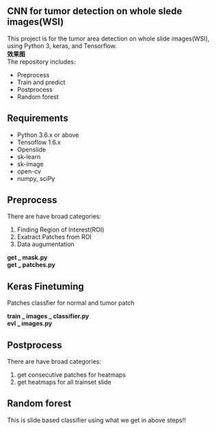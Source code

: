 ## CNN for tumor detection on whole slede images(WSI)  
This project is for the tumor area detection on whole slide images(WSI), using Python 3, keras, and Tensorflow.  
**效果图**  
The repository includes:  

- Preprocess  
- Train and predict   
- Postprocess  
- Random forest  
## Requirements  
- Python 3.6.x or above  
- Tensoflow 1.6.x  
- Openslide  
- sk-learn  
- sk-image  
- open-cv  
- numpy, sciPy  

## Preprocess  
There are have broad categories:  

1. Finding Region of Interest(ROI)  
2. Exatract Patches from ROI  
3. Data augumentation  

**get _ mask.py**  
**get _ patches.py**  

## Keras Finetuming  
Patches classfier for normal and tumor patch  

**train _ images _ classifier.py**  
**evl _ images.py**

## Postprocess  
There are have broad categories:  



1. get consecutive patches for heatmaps  
2. get heatmaps for all trainset slide  

##  Random forest  

This is slide based classifier using what we get in above steps!!   



